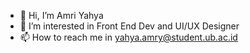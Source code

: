 - 👋 Hi, I’m Amri Yahya
- 👀 I’m interested in Front End Dev and UI/UX Designer
- 📫 How to reach me in yahya.amry@student.ub.ac.id

<!---
yahyaroot/yahyaroot is a ✨ special ✨ repository because its `README.md` (this file) appears on your GitHub profile.
You can click the Preview link to take a look at your changes.
--->
